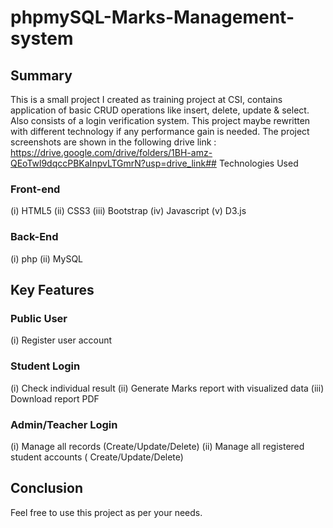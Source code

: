 # phpmySQL-Marks-Management-system

## Summary 
This is a small project I created as training project at CSI, contains application of basic CRUD operations like insert, delete, update & select. Also consists of a login verification system. This project maybe rewritten with different technology if any performance gain is needed. The project screenshots are shown in the following drive link : https://drive.google.com/drive/folders/1BH-amz-QEoTwl9dqccPBKaInpvLTGmrN?usp=drive_link## Technologies Used
### Front-end
(i) HTML5
(ii) CSS3
(iii) Bootstrap
(iv) Javascript
(v) D3.js

### Back-End
(i) php
(ii) MySQL

## Key Features
### Public User
(i) Register user account

### Student Login
(i) Check individual result
(ii) Generate Marks report with visualized data
(iii) Download report PDF

### Admin/Teacher Login
(i) Manage all records (Create/Update/Delete)
(ii) Manage all registered student accounts ( Create/Update/Delete)

## Conclusion
Feel free to use this project as per your needs.
